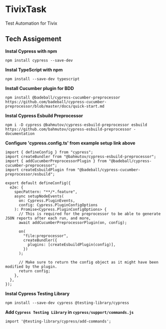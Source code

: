 # TivixTask
Test Automation for Tivix

## Tech Assigement

**Instal Cypress with npm**
```
npm install cypress --save-dev
```
**Instal TypeScript with npm**
```
npm install --save-dev typescript
```
**Install Cucumber plugin for BDD**
```
npm install @badeball/cypress-cucumber-preprocessor
https://github.com/badeball/cypress-cucumber-preprocessor/blob/master/docs/quick-start.md
```
**Instal Cypress Esbuild Preprocessor**
```
npm i -D cypress @bahmutov/cypress-esbuild-preprocessor esbuild
https://github.com/bahmutov/cypress-esbuild-preprocessor - documentation
```
**Configure 'cypress.config.ts' from example setup link above**
```
import { defineConfig } from "cypress";
import createBundler from "@bahmutov/cypress-esbuild-preprocessor";
import { addCucumberPreprocessorPlugin } from "@badeball/cypress-cucumber-preprocessor";
import createEsbuildPlugin from "@badeball/cypress-cucumber-preprocessor/esbuild";

export default defineConfig({
  e2e: {
    specPattern: "**/*.feature",
    async setupNodeEvents(
      on: Cypress.PluginEvents,
      config: Cypress.PluginConfigOptions
    ): Promise<Cypress.PluginConfigOptions> {
      // This is required for the preprocessor to be able to generate JSON reports after each run, and more,
      await addCucumberPreprocessorPlugin(on, config);

      on(
        "file:preprocessor",
        createBundler({
          plugins: [createEsbuildPlugin(config)],
        })
      );

      // Make sure to return the config object as it might have been modified by the plugin.
      return config;
    },
  },
});
```
**Instal Cypress Testing Library**
```
npm install --save-dev cypress @testing-library/cypress
```
**Add `Cypress Testing Library` in `cypress/support/commands.js`**
```
import '@testing-library/cypress/add-commands';
